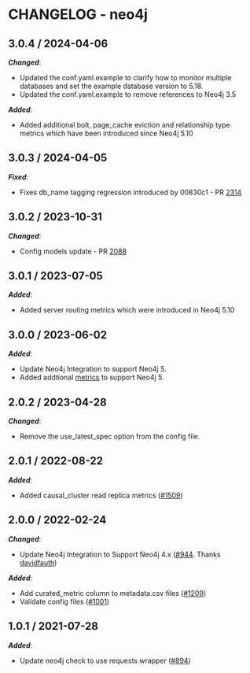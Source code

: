 # CHANGELOG - neo4j

## 3.0.4 / 2024-04-06

***Changed***:

* Updated the conf.yaml.example to clarify how to monitor multiple databases and set the example database version to 5.18.
* Updated the conf.yaml.example to remove references to Neo4j 3.5

***Added***:

* Added additional bolt, page_cache eviction and relationship type  metrics which have been introduced since Neo4j 5.10

## 3.0.3 / 2024-04-05

***Fixed***:

* Fixes db_name tagging regression introduced by 00830c1 - PR [2314](https://github.com/DataDog/integrations-extras/pull/2314)

## 3.0.2 / 2023-10-31

***Changed***:

* Config models update - PR [2088](https://github.com/DataDog/integrations-extras/pull/2088)

## 3.0.1 / 2023-07-05

***Added***:

* Added server routing metrics which were introduced in Neo4j 5.10

## 3.0.0 / 2023-06-02

***Added***:

* Update Neo4j Integration to support Neo4j 5. 
* Added addtional [metrics](https://neo4j.com/docs/operations-manual/5/monitoring/metrics/reference/) to support Neo4j 5.

## 2.0.2 / 2023-04-28

***Changed***:

* Remove the use_latest_spec option from the config file.

## 2.0.1 / 2022-08-22

***Added***:

* Added causal_cluster read replica metrics ([#1509](https://github.com/DataDog/integrations-extras/pull/1509))

## 2.0.0 / 2022-02-24

***Changed***:

* Update Neo4j Integration to Support Neo4j 4.x ([#944](https://github.com/DataDog/integrations-extras/pull/944). Thanks [davidfauth](https://github.com/davidfauth))

***Added***:

* Add curated_metric column to metadata.csv files ([#1209](https://github.com/DataDog/integrations-extras/pull/1209))
* Validate config files ([#1001](https://github.com/DataDog/integrations-extras/pull/1001))

## 1.0.1 / 2021-07-28

***Added***:

* Update neo4j check to use requests wrapper ([#894](https://github.com/DataDog/integrations-extras/pull/894))
